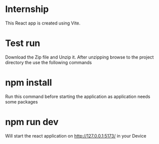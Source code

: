 # Internship 
This React app is created using Vite.
# Test run
Download the Zip file and Unzip it.
After unzipping browse to the project directory the use the following commands
# npm install
Run this command before starting the application as application needs some packages
# npm run dev
Will start the react application on http://127.0.0.1:5173/ in your Device

